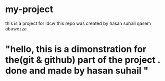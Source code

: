 # my-project
this is a project for ldcw
this repo was created by hasan suhail qasem abuwezza
<h1>"hello,
  this is a dimonstration for the(git & github) part of the  project .
  done and made by hasan suhail "</h2>
